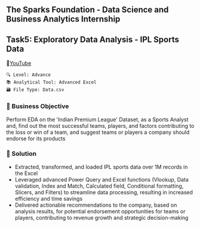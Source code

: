 ## The Sparks Foundation - Data Science and Business Analytics Internship
  
  ## Task5: Exploratory Data Analysis - IPL Sports Data
  🔗[YouTube](https://lnkd.in/gxmQ4P7S)
    
	🔍 Level: Advance
	📚 Analytical Tool: Advanced Excel
	🗃️ File Type: Data.csv

 ### 🏥 Business Objective
 Perform EDA on the 'Indian Premium League' Dataset, as a Sports Analyst and, find out the most successful teams, players, and factors contributing to the loss or 
 win of a team, and suggest teams or players a company should endorse for its products        

### 🎯 Solution
* Extracted, transformed, and loaded IPL sports data over 1M records in the Excel
* Leveraged advanced Power Query and Excel functions (Vlookup, Data validation, Index and Match, Calculated field, Conditional formatting, Slicers, and Filters) to streamline data processing, resulting in increased efficiency and time savings
* Delivered actionable recommendations to the company, based on analysis results, for potential endorsement opportunities for teams or players, contributing to revenue growth and strategic decision-making

